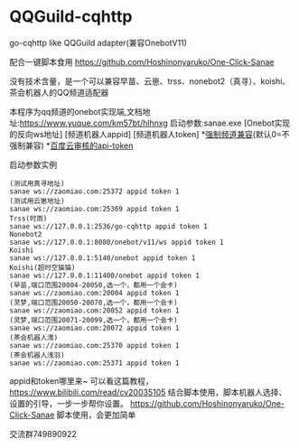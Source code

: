 # QQGuild-cqhttp
go-cqhttp like QQGuild adapter(兼容OnebotV11)

配合一键脚本食用
https://github.com/Hoshinonyaruko/One-Click-Sanae

没有技术含量，是一个可以兼容早苗、云崽、trss、nonebot2（真寻）、koishi、茶会机器人的QQ频道适配器

本程序为qq频道的onebot实现端,文档地址:https://www.yuque.com/km57bt/hlhnxg
启动参数:sanae.exe [Onebot实现的反向ws地址] [频道机器人appid] [频道机器人token] *[强制频道兼容](0/1)(默认0=不强制兼容) *[百度云审核的api-token](可选)

启动参数实例

```
(测试用真寻地址)
sanae ws://zaomiao.com:25372 appid token 1
(测试用云崽地址)
sanae ws://zaomiao.com:25369 appid token 1
Trss(时雨)
sanae ws://127.0.0.1:2536/go-cqhttp appid token 1
Nonebot2
sanae ws://127.0.0.1:8080/onebot/v11/ws appid token 1
Koishi
sanae ws://127.0.0.1:5140/onebot appid token 1
Koishi(超时空猫猫)
sanae ws://127.0.0.1:11400/onebot appid token 1
(早苗,端口范围20004-20050,选一个，都用一个会卡)
sanae ws://zaomiao.com:20004 appid token 1
(灵梦,端口范围20050-20070,选一个，都用一个会卡)
sanae ws://zaomiao.com:20052 appid token 1
(灵梦,端口范围20071-20099,选一个，都用一个会卡)
sanae ws://zaomiao.com:20072 appid token 1
(茶会机器人澪)
sanae ws://zaomiao.com:25370 appid token 1
(茶会机器人浅羽)
sanae ws://zaomiao.com:25371 appid token 1
```

appid和token哪里来~
可以看这篇教程，
https://www.bilibili.com/read/cv20035105
结合脚本使用，脚本机器人选择、设置的引导，一步一步帮你设置。
https://github.com/Hoshinonyaruko/One-Click-Sanae
脚本使用，会更加简单

交流群749890922
